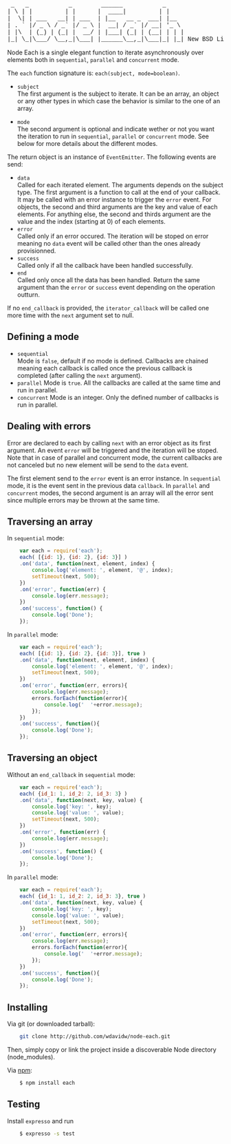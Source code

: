 
<pre style="font-family:courier">
 _   _           _        ______           _     
| \ | |         | |      |  ____|         | |    
|  \| | ___   __| | ___  | |__   __ _  ___| |__  
| . ` |/ _ \ / _` |/ _ \ |  __| / _` |/ __| '_ \ 
| |\  | (_) | (_| |  __/ | |___| (_| | (__| | | |
|_| \_|\___/ \__,_|\___| |______\__,_|\___|_| |_| New BSD License
</pre>

Node Each is a single elegant function to iterate asynchronously over elements 
both in `sequential`, `parallel` and `concurrent` mode.

The `each` function signature is: `each(subject, mode=boolean)`. 

-   `subject`   
    The first argument is the subject to iterate. It can be an array, an object or 
    any other types in which case the behavior is similar to the one of an array.

-   `mode`   
    The second argument is optional and indicate wether or not you want the 
    iteration to run in `sequential`, `parallel` or `concurrent` mode. See below
    for more details about the different modes.

The return object is an instance of `EventEmitter`. The following events are send:

-   `data`   
    Called for each iterated element. The arguments depends on the 
    subject type.
    The first argument is a function to call at the end of your callback. It may
    be called with an error instance to trigger the `error` event.
    For objects, the second and third arguments are the key and value 
    of each elements. For anything else, the second and thirds argument are the 
    value and the index (starting at 0) of each elements.
-   `error`   
    Called only if an error occured. The iteration will be stoped on error meaning
    no `data` event will be called other than the ones already provisionned. 
-   `success`   
    Called only if all the callback have been handled successfully.
-   `end`   
    Called only once all the data has been handled. Return the same argument 
    than the `error` or `success` event depending on the operation outturn.

If no `end_callback` is provided, the `iterator_callback` will be called one more 
time with the `next` argument set to null.

Defining a mode
---------------

-   `sequential`   
    Mode is `false`, default if no mode is defined.
    Callbacks are chained meaning each callback is called once the previous 
    callback is completed (after calling the `next` argument).
-   `parallel`
    Mode is `true`.
    All the callbacks are called at the same time and run in parallel.
-   `concurrent`
    Mode is an integer.
    Only the defined number of callbacks is run in parallel.

Dealing with errors
-------------------

Error are declared to each by calling `next` with an error object as its first
argument. An event `error` will be triggered and the iteration will be stoped. Note
that in case of parallel and concurrent mode, the current callbacks are not 
canceled but no new element will be send to the `data` event.

The first element send to the `error` event is an error instance. In 
`sequential` mode, it is the event sent in the previous data `callback`. In 
`parallel` and `concurrent` modes, the second argument is an array will all 
the error sent since multiple errors may be thrown at the same time.

Traversing an array
-------------------

In `sequential` mode:

```javascript
    var each = require('each');
    each( [{id: 1}, {id: 2}, {id: 3}] )
    .on('data', function(next, element, index) {
        console.log('element: ', element, '@', index);
        setTimeout(next, 500);
    })
    .on('error', function(err) {
        console.log(err.message);
    })
    .on('success', function() {
        console.log('Done');
    });
```

In `parallel` mode:

```javascript
    var each = require('each');
    each( [{id: 1}, {id: 2}, {id: 3}], true )
    .on('data', function(next, element, index) {
        console.log('element: ', element, '@', index);
        setTimeout(next, 500);
    })
    .on('error', function(err, errors){
        console.log(err.message);
        errors.forEach(function(error){
            console.log('  '+error.message);
        });
    })
    .on('success', function(){
        console.log('Done');
    });
```

Traversing an object
--------------------

Without an `end_callback` in `sequential` mode:

```javascript
    var each = require('each');
    each( {id_1: 1, id_2: 2, id_3: 3} )
    .on('data', function(next, key, value) {
        console.log('key: ', key);
        console.log('value: ', value);
        setTimeout(next, 500);
    })
    .on('error', function(err) {
        console.log(err.message);
    })
    .on('success', function() {
        console.log('Done');
    });
```

In `parallel` mode:

```javascript
    var each = require('each');
    each( {id_1: 1, id_2: 2, id_3: 3}, true )
    .on('data', function(next, key, value) {
        console.log('key: ', key);
        console.log('value: ', value);
        setTimeout(next, 500);
    })
    .on('error', function(err, errors){
        console.log(err.message);
        errors.forEach(function(error){
            console.log('  '+error.message);
        });
    })
    .on('success', function(){
        console.log('Done');
    });
```

Installing
----------

Via git (or downloaded tarball):

```bash
    git clone http://github.com/wdavidw/node-each.git
```

Then, simply copy or link the project inside a discoverable Node directory (node_modules).

Via [npm](http://github.com/isaacs/npm):

```bash
    $ npm install each
```

Testing
-------

Install `expresso` and run
```bash
    $ expresso -s test
```

    

